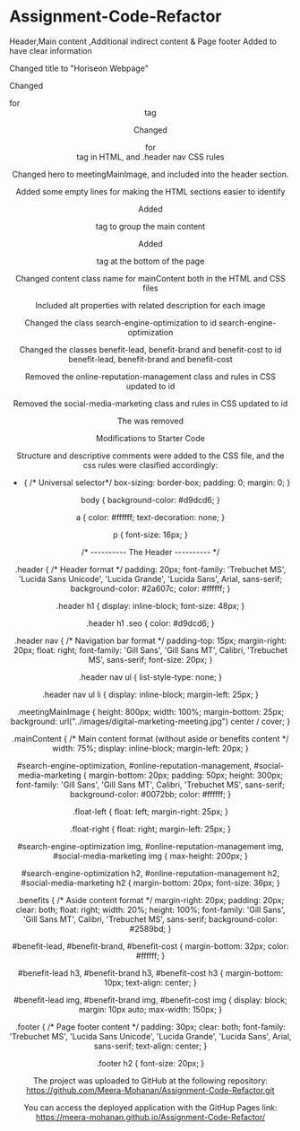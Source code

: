 # Assignment-Code-Refactor
Header,Main content ,Additional indirect content & Page footer Added to have clear information

Changed title to "Horiseon Webpage"

Changed <div>  for <header> tag

Changed <div>  for <nav> tag in HTML, and .header nav CSS rules

Changed hero to meetingMainImage, and included into the header section.

Added some empty lines for making the HTML sections easier to identify

Added <main> tag to group the main content

Added <footer> tag at the bottom of the page

Changed content class name for mainContent both in the HTML and CSS files

Included alt properties with related description for each image

Changed the class search-engine-optimization to id search-engine-optimization

Changed the classes  benefit-lead, benefit-brand and benefit-cost to id benefit-lead, benefit-brand and benefit-cost

Removed the online-reputation-management class and rules in CSS updated to id

Removed the social-media-marketing class and rules in CSS updated to id

The </img> was removed

Modifications to Starter Code

Structure and descriptive comments were added to the CSS file, and the css rules were clasified accordingly:

* {   /* Universal selector*/
    box-sizing: border-box;
    padding: 0;
    margin: 0;
}

body {
    background-color: #d9dcd6;
}

a {
    color: #ffffff;
    text-decoration: none;
}

p {
    font-size: 16px;
}

/* ---------- The Header ---------- */

.header {    /* Header format */
    padding: 20px;
    font-family: 'Trebuchet MS', 'Lucida Sans Unicode', 'Lucida Grande', 'Lucida Sans', Arial, sans-serif;
    background-color: #2a607c;
    color: #ffffff;
}

.header h1 {
    display: inline-block;
    font-size: 48px;
}

.header h1 .seo {
    color: #d9dcd6;
}

.header nav {   /* Navigation bar format */
    padding-top: 15px;
    margin-right: 20px;
    float: right;
    font-family: 'Gill Sans', 'Gill Sans MT', Calibri, 'Trebuchet MS', sans-serif;
    font-size: 20px;
}

.header nav ul {
    list-style-type: none;
}

.header nav ul li {
    display: inline-block;
    margin-left: 25px;
}

.meetingMainImage {
    height: 800px;
    width: 100%;
    margin-bottom: 25px;
    background: url("../images/digital-marketing-meeting.jpg") center / cover;
}


.mainContent {   /* Main content format (without aside or benefits content */
    width: 75%;
    display: inline-block;
    margin-left: 20px;
}

#search-engine-optimization,
#online-reputation-management,
#social-media-marketing {
    margin-bottom: 20px;
    padding: 50px;
    height: 300px;
    font-family: 'Gill Sans', 'Gill Sans MT', Calibri, 'Trebuchet MS', sans-serif;
    background-color: #0072bb;
    color: #ffffff;
}

.float-left {
    float: left;
    margin-right: 25px;
}

.float-right {
    float: right;
    margin-left: 25px;
}

#search-engine-optimization img,
#online-reputation-management img,
#social-media-marketing img {
    max-height: 200px;
}

#search-engine-optimization h2,
#online-reputation-management h2,
#social-media-marketing h2 {
    margin-bottom: 20px;
    font-size: 36px;
}


.benefits {   /* Aside content format */
    margin-right: 20px;
    padding: 20px;
    clear: both;
    float: right;
    width: 20%;
    height: 100%;
    font-family: 'Gill Sans', 'Gill Sans MT', Calibri, 'Trebuchet MS', sans-serif;
    background-color: #2589bd;
}

#benefit-lead,
#benefit-brand,
#benefit-cost {
    margin-bottom: 32px;
    color: #ffffff;
}

#benefit-lead h3,
#benefit-brand h3,
#benefit-cost h3 {
    margin-bottom: 10px;
    text-align: center;
}

#benefit-lead img,
#benefit-brand img,
#benefit-cost img {
    display: block;
    margin: 10px auto;
    max-width: 150px;
}


.footer {    /* Page footer content */
    padding: 30px;
    clear: both;
    font-family: 'Trebuchet MS', 'Lucida Sans Unicode', 'Lucida Grande', 'Lucida Sans', Arial, sans-serif;
    text-align: center;
}

.footer h2 {
    font-size: 20px;
}

The project was uploaded to GitHub at the following repository: https://github.com/Meera-Mohanan/Assignment-Code-Refactor.git

You can access the deployed application with the GitHup Pages link: https://meera-mohanan.github.io/Assignment-Code-Refactor/
